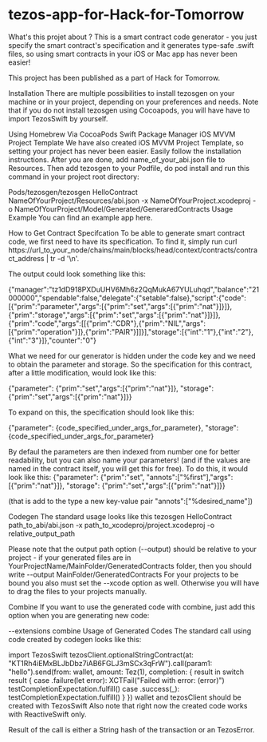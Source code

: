 # tezos-app-for-Hack-for-Tomorrow
What's this projet about ?
This is a smart contract code generator - you just specify the smart contract's specification and it generates type-safe .swift files, so using smart contracts in your iOS or Mac app has never been easier!

This project has been published as a part of Hack for Tomorrow.

Installation
There are multiple possibilities to install tezosgen on your machine or in your project, depending on your preferences and needs. Note that if you do not install tezosgen using Cocoapods, you will have have to import TezosSwift by yourself.

Using Homebrew
Via CocoaPods
Swift Package Manager
iOS MVVM Project Template
We have also created iOS MVVM Project Template, so setting your project has never been easier. Easily follow the installation instructions. After you are done, add name_of_your_abi.json file to Resources. Then add tezosgen to your Podfile, do pod install and run this command in your project root directory:

Pods/tezosgen/tezosgen HelloContract NameOfYourProject/Resources/abi.json -x NameOfYourProject.xcodeproj -o NameOfYourProject/Model/Generated/GeneraredContracts
Usage
Example
You can find an example app here.

How to Get Contract Specifcation
To be able to generate smart contract code, we first need to have its specification. To find it, simply run curl https://url_to_your_node/chains/main/blocks/head/context/contracts/contract_address | tr -d '\n'.

The output could look something like this:

{"manager":"tz1dD918PXDuUHV6Mh6z2QqMukA67YULuhqd","balance":"21000000","spendable":false,"delegate":{"setable":false},"script":{"code":[{"prim":"parameter","args":[{"prim":"set","args":[{"prim":"nat"}]}]},{"prim":"storage","args":[{"prim":"set","args":[{"prim":"nat"}]}]},{"prim":"code","args":[[{"prim":"CDR"},{"prim":"NIL","args":[{"prim":"operation"}]},{"prim":"PAIR"}]]}],"storage":[{"int":"1"},{"int":"2"},{"int":"3"}]},"counter":"0"}

What we need for our generator is hidden under the code key and we need to obtain the parameter and storage. So the specification for this contract, after a little modification, would look like this:

{"parameter": {"prim":"set","args":[{"prim":"nat"}]}, "storage": {"prim":"set","args":[{"prim":"nat"}]}}

To expand on this, the specification should look like this:

{"parameter": {code_specified_under_args_for_parameter}, "storage": {code_specified_under_args_for_parameter}

By defaul the parameters are then indexed from number one for better readability, but you can also name your parameters! (and if the values are named in the contract itself, you will get this for free). To do this, it would look like this: {"parameter": {"prim":"set", "annots":["%first"],"args":[{"prim":"nat"}]}, "storage": {"prim":"set","args":[{"prim":"nat"}]}}

(that is add to the type a new key-value pair "annots":["%desired_name"])

Codegen
The standard usage looks like this tezosgen HelloContract path_to_abi/abi.json -x path_to_xcodeproj/project.xcodeproj -o relative_output_path

Please note that the output path option (--output) should be relative to your project - if your generated files are in YourProjectName/MainFolder/GeneratedContracts folder, then you should write --output MainFolder/GeneratedContracts For your projects to be bound you also must set the --xcode option as well. Otherwise you will have to drag the files to your projects manually.

Combine
If you want to use the generated code with combine, just add this option when you are generating new code:

--extensions combine
Usage of Generated Codes
The standard call using code created by codegen looks like this:

import TezosSwift
tezosClient.optionalStringContract(at: "KT1Rh4iEMxBLJbDbz7iAB6FGLJ3mSCx3qFrW").call(param1: "hello").send(from: wallet, amount: Tez(1), completion: { result in
    switch result {
    case .failure(let error):
        XCTFail("Failed with error: \(error)")
        testCompletionExpectation.fulfill()
    case .success(_):
        testCompletionExpectation.fulfill()
    }
})
wallet and tezosClient should be created with TezosSwift Also note that right now the created code works with ReactiveSwift only.

Result of the call is either a String hash of the transaction or an TezosError.
